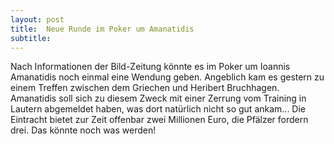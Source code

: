 ```yaml
---
layout: post
title:  Neue Runde im Poker um Amanatidis
subtitle:  
---
```


Nach Informationen der Bild-Zeitung könnte es im Poker um Ioannis Amanatidis noch einmal eine Wendung geben. Angeblich kam es gestern zu einem Treffen zwischen dem Griechen und Heribert Bruchhagen. Amanatidis soll sich zu diesem Zweck mit einer  Zerrung vom Training in Lautern abgemeldet haben, was dort natürlich nicht so gut ankam... Die Eintracht bietet zur Zeit offenbar zwei Millionen Euro, die Pfälzer fordern drei. Das könnte noch was werden!


